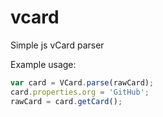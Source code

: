vcard
=====

Simple js vCard parser

Example usage:
```javascript
var card = VCard.parse(rawCard);
card.properties.org = 'GitHub';
rawCard = card.getCard();
```
